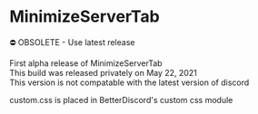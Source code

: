 # MinimizeServerTab
⛔️ OBSOLETE - Use latest release

First alpha release of MinimizeServerTab
<br> This build was released privately on May 22, 2021
<br> This version is not compatable with the latest version of discord

custom.css is placed in BetterDiscord's custom css module
